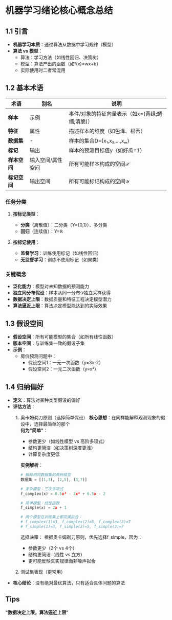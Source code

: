 # 机器学习绪论核心概念总结

## 1.1 引言
- **机器学习本质**：通过算法从数据中学习规律（模型）
- **算法 vs 模型**：
  - 算法：学习方法（如线性回归、决策树）
  - 模型：算法产出的函数（如f(x)=wx+b）
  - 实际使用时二者常混用

## 1.2 基本术语
| 术语 | 别名 | 说明 |
|------|------|------|
| **样本** | 示例 | 事件/对象的特征向量表示（如x=(青绿;蜷缩;清脆)） |
| **特征** | 属性 | 描述样本的维度（如色泽、根蒂） |
| **数据集** | - | 样本的集合D={x₁,x₂,...,xₘ} |
| **标记** | 输出 | 样本的预测目标值y（如好瓜=1） |
| **样本空间** | 输入空间/属性空间 | 所有可能样本构成的空间𝒳 |
| **标记空间** | 输出空间 | 所有可能标记构成的空间𝒴 |

### 任务分类
1. **按标记类型**：
   - **分类**（离散值）：二分类（Y={0,1}）、多分类
   - **回归**（连续值）：Y=ℝ

2. **按标记使用**：
   - **监督学习**：训练使用标记（如线性回归）
   - **无监督学习**：训练不使用标记（如聚类）

### 关键概念
- **泛化能力**：模型对未知数据的预测能力
- **独立同分布假设**：样本从同一分布𝒟独立采样获得
- **数据决定上限**：数据质量和特征工程决定模型潜力
- **算法逼近上限**：算法决定模型能达到的实际效果

## 1.3 假设空间
- **假设空间**：所有可能模型的集合（如所有线性函数）
- **版本空间**：与训练集一致的假设子集
- **示例**：
  - 房价预测问题中：
    - 假设空间1：一元一次函数（y=3x-2）
    - 假设空间2：一元二次函数（y=x²）

## 1.4 归纳偏好
- **定义**：算法对某种类型假设的偏好
- **评估方法**：
  1. 奥卡姆剃刀原则（选择简单假设）
     **核心思想**：在同样能解释观测现象的假设中，选择最简单的那个  
      **何为"简单"**：  
      - 参数更少（如线性模型 vs 高阶多项式）
      - 结构更简洁（如决策树深度更浅）
      - 计算复杂度更低  
      
      **实例解析**：  
      ```python
      # 解释相同数据集的两种模型
      数据集 = [(1,3), (2,5), (3,7)]
      
      # 复杂模型：三次多项式
      f_complex(x) = 0.5x³ - 2x² + 6.5x - 2
      
      # 简单模型：线性函数
      f_simple(x) = 2x + 1
      
      # 两个模型在训练集上都完美拟合：
      # f_complex(1)=3, f_complex(2)=5, f_complex(3)=7
      # f_simple(1)=3, f_simple(2)=5, f_simple(3)=7
      
      ```
      选择决策：
      根据奥卡姆剃刀原则，优先选择f_simple，因为：
      - 参数更少（2个 vs 4个）
      - 结构更简洁（线性 vs 立方）
      - 更可能反映真实规律而非噪声拟合

  2. 测试集表现（更常用）
- **核心结论**：没有绝对最优算法，只有适合具体问题的算法

## Tips
**"数据决定上限，算法逼近上限"**
